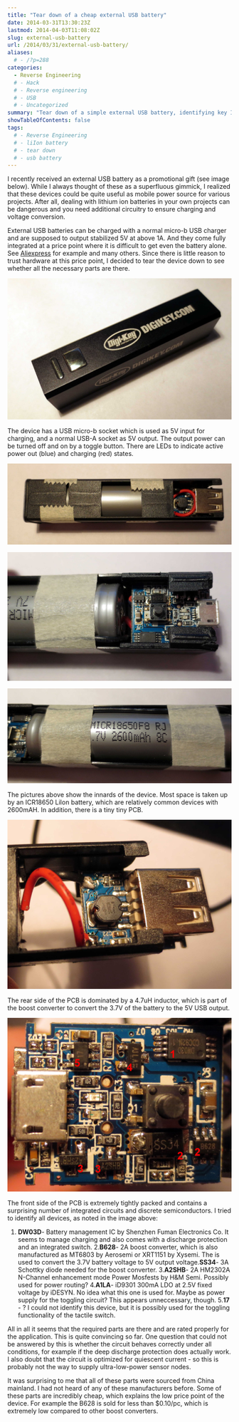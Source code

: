 ```yaml
---
title: "Tear down of a cheap external USB battery"
date: 2014-03-31T13:30:23Z
lastmod: 2014-04-03T11:08:02Z
slug: external-usb-battery
url: /2014/03/31/external-usb-battery/
aliases:
  # - /?p=288
categories:
  - Reverse Engineering
  # - Hack
  # - Reverse engineering
  # - USB
  # - Uncategorized
summary: "Tear down of a simple external USB battery, identifying key ICs."
showTableOfContents: false
tags:
  # - Reverse Engineering
  # - liIon battery
  # - tear down
  # - usb battery
---
```


I recently received an external USB battery as a promotional gift (see image below). While I always thought of these as a superfluous gimmick, I realized that these devices could be quite useful as mobile power source for various projects. After all, dealing with lithium ion batteries in your own projects can be dangerous and you need additional circuitry to ensure charging and voltage conversion.

External USB batteries can be charged with a normal micro-b USB charger and are supposed to output stabilized 5V at above 1A. And they come fully integrated at a price point where it is difficult to get even the battery alone. See [Aliexpress](http://www.aliexpress.com/w/wholesale-USB-External-Battery-2600mAh.html?isFreeShip=y&SearchText=USB%2BExternal%2BBattery%2B2600mAh&CatId=0&shipCountry=de&initiative_id=SB_20140403030601&isAtmOnline=n&isRtl=yes&SortType=price_asc&filterCat=200003132,100003571,100003570&groupsort=1) for example and many others. Since there is little reason to trust hardware at this price point, I decided to tear the device down to see whether all the necessary parts are there.

![charger1](charger1.jpg)

The device has a USB micro-b socket which is used as 5V input for charging, and a normal USB-A socket as 5V output. The output power can be turned off and on by a toggle button. There are LEDs to indicate active power out (blue) and charging (red) states.

![charger2](charger2.jpg)

![charger3](charger3.jpg)

![charger4](charger4.jpg)

The pictures above show the innards of the device. Most space is taken up by an ICR18650 LiIon battery, which are relatively common devices with 2600mAH. In addition, there is a tiny tiny PCB.

![charger5](charger5.jpg)

The rear side of the PCB is dominated by a 4.7uH inductor, which is part of the boost converter to convert the 3.7V of the battery to the 5V USB output.

![charger_annotated](charger_annotated.jpg)

The front side of the PCB is extremely tightly packed and contains a surprising number of integrated circuits and discrete semiconductors. I tried to identify all devices, as noted in the image above:

1. **DW03D**- Battery management IC by Shenzhen Fuman Electronics Co.  It seems to manage charging and also comes with a discharge protection and an integrated switch.
2.**B628**- 2A boost converter, which is also manufactured as MT6803 by Aerosemi or XRT1151 by Xysemi. The is used to convert the 3.7V battery voltage to 5V output voltage.**SS34**- 3A Schottky diode needed for the boost converter.
3.**A2SHB**- 2A HM2302A N-Channel enhancement mode Power Mosfests by H&M Semi.
  Possibly used for power routing?
4.**A1LA**- iD9301 300mA LDO at 2.5V fixed voltage by iDESYN.
  No idea what this one is used for. Maybe as power supply for the toggling circuit? This appears unneccessary, though.
5.**17** - ? I could not identify this device, but it is possibly used for the toggling functionality of the tactile switch.

All in all it seems that the required parts are there and are rated properly for the application. This is quite convincing so far. One question that could not be answered by this is whether the circuit behaves correctly under all conditions, for example if the deep discharge protection does actually work. I also doubt that the circuit is optimized for quiescent current - so this is probably not the way to supply ultra-low-power sensor nodes.

It was surprising to me that all of these parts were sourced from China mainland. I had not heard of any of these manufacturers before. Some of these parts are incredibly cheap, which explains the low price point of the device. For example the B628 is sold for less than $0.10/pc, which is extremely low compared to other boost converters.
